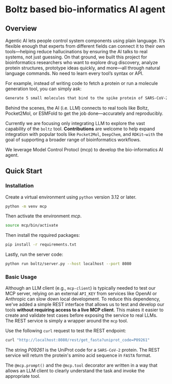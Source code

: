 # Boltz based bio-informatics AI agent

## Overview

Agentic AI lets people control system components using plain language. It’s flexible enough that experts from different fields can connect it to their own tools—helping reduce hallucinations by ensuring the AI talks to real systems, not just guessing. On that ground, we built this project for bioinformatics researchers who want to explore drug discovery, analyze protein structures, prototype ideas quickly, and more—all through natural language commands. No need to learn every tool’s syntax or API.

For example, instead of writing code to fetch a protein or run a molecule generation tool, you can simply ask:

```bash
Generate 5 small molecules that bind to the spike protein of SARS-CoV-2.
```
Behind the scenes, the AI (i.e. LLM) connects to real tools like Boltz, Pocket2Mol, or ESMFold to get the job done—accurately and reproducibly.

Currently we are focusing only integrating LLM to explore the vast capability of the `boltz` tool. **Contributions** are welcome to help expand integration with popular tools like `Pocket2Mol`, `DeepChem`, and `RDKit—with` the goal of supporting a broader range of bioinformatics workflows.

We leverage Model Control Protocl (mcp) to develop the bio-informatics AI agent. 

## Quick Start

### Installation

Create a virtual environment using `python` version 3.12 or later. 

```bash
python -m venv mcp
```
Then activate the environment *mcp*.

```bash
source mcp/bin/activate
```

Then install the rqquired packages:

```bash
pip install -r requirements.txt
```

Lastly, run the server code:

```bash
python run boltz/server.py --host localhost --port 8080
```

### Basic Usage

Although an LLM client (e.g., `mcp-client`) is typically needed to test our MCP server, relying on an external `API_KEY` from services like OpenAI or Anthropic can slow down local development. To reduce this dependency, we've added a simple REST interface that allows us to test and develop our tools **without requiring access to a live MCP client**. This makes it easier to create and validate test cases before exposing the service to real LLMs. The REST service is simply a wrapper around the `mcp` tool. 

Use the following `curl` request to test the REST endpoint:

```bash
curl "http://localhost:8080/rest/get_fasta?uniprot_code=P09261"
```

The string *P09261* is the UniProt code for a `SARS-CoV-2` protein.
The REST service will return the protein's amino acid sequence in `FASTA` format.

The `@mcp.prompt()` and the `@mcp.tool` decorator are written in a way that allows an LLM client to clearly understand the task and invoke the appropriate tool.